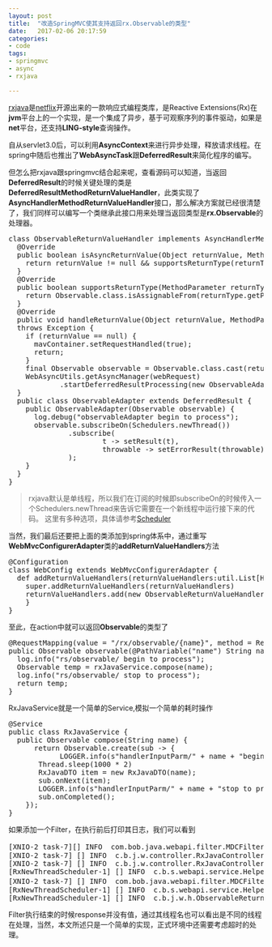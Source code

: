 ```yaml
---
layout: post
title:  "改造SpringMVC使其支持返回rx.Observable的类型"
date:   2017-02-06 20:17:59
categories: 
- code 
tags:
- springmvc
- async
- rxjava

---
```

[rxjava](https://github.com/ReactiveX/RxJava)是[netflix](https://github.com/Netflix/)开源出来的一款响应式编程类库，是Reactive Extensions(Rx)在**jvm**平台上的一个实现，是一个集成了异步，基于可观察序列的事件驱动，如果是**net**平台，还支持**LING-style**查询操作。

自从servlet3.0后，可以利用**AsyncContext**来进行异步处理，释放请求线程。在spring中随后也推出了**WebAsyncTask**跟**DeferredResult**来简化程序的编写。

但怎么把rxjava跟springmvc结合起来呢，查看源码可以知道，当返回**DeferredResult**的时候关键处理的类是**DeferredResultMethodReturnValueHandler**，此类实现了**AsyncHandlerMethodReturnValueHandler**接口，那么解决方案就已经很清楚了，我们同样可以编写一个类继承此接口用来处理当返回类型是**rx.Observable**的处理器。
<pre>
class ObservableReturnValueHandler implements AsyncHandlerMethodReturnValueHandler {
  @Override
  public boolean isAsyncReturnValue(Object returnValue, MethodParameter returnType) {
    return returnValue != null && supportsReturnType(returnType);
  }
  @Override
  public boolean supportsReturnType(MethodParameter returnType) {
    return Observable.class.isAssignableFrom(returnType.getParameterType());
  }
  @Override
  public void handleReturnValue(Object returnValue, MethodParameter returnType, ModelAndViewContainer mavContainer, NativeWebRequest webRequest) 
  throws Exception {
    if (returnValue == null) {
      mavContainer.setRequestHandled(true);
      return;
    }
    final Observable<?> observable = Observable.class.cast(returnValue);
    WebAsyncUtils.getAsyncManager(webRequest)
            .startDeferredResultProcessing(new ObservableAdapter<>(observable), mavContainer);
  }
  public class ObservableAdapter<T> extends DeferredResult<T> {
    public ObservableAdapter(Observable<T> observable) {
      log.debug("observableAdapter begin to process");
      observable.subscribeOn(Schedulers.newThread())
              .subscribe(
                      t -> setResult(t),
                      throwable -> setErrorResult(throwable)
              );
    }
  }
}
</pre>

> rxjava默认是单线程，所以我们在订阅的时候即subscribeOn的时候传入一个Schedulers.newThread来告诉它需要在一个新线程中运行接下来的代码。
> 这里有多种选项，具体请参考[Scheduler](http://reactivex.io/documentation/scheduler.html)

当然，我们最后还要把上面的类添加到spring体系中，通过重写**WebMvcConfigurerAdapter**类的**addReturnValueHandlers**方法
<pre>
@Configuration
class WebConfig extends WebMvcConfigurerAdapter {
  def addReturnValueHandlers(returnValueHandlers:util.List[HandlerMethodReturnValueHandler]) = {
    super.addReturnValueHandlers(returnValueHandlers)
    returnValueHandlers.add(new ObservableReturnValueHandler)
    }
}
</pre>

至此，在action中就可以返回**Observable**的类型了
<pre>
@RequestMapping(value = "/rx/observable/{name}", method = RequestMethod.GET)
public Observable<RxJavaDTO> observable(@PathVariable("name") String name) {
  log.info("rs/observable/ begin to process");
  Observable<RxJavaDTO> temp = rxJavaService.compose(name);
  log.info("rs/observable/ stop to process");
  return temp;
}
</pre>
RxJavaService就是一个简单的Service,模拟一个简单的耗时操作
<pre>
@Service
public class RxJavaService {
  public Observable<RxJavaDTO> compose(String name) {
      return Observable.<RxJavaDTO>create(sub -> {
            LOGGER.info(s"handlerInputParm/" + name + "begin to process")
       Thread.sleep(1000 * 2)
       RxJavaDTO item = new RxJavaDTO(name);
       sub.onNext(item);
       LOGGER.info(s"handlerInputParm/" + name + "stop to process")
       sub.onCompleted();
    });
}
</pre>

如果添加一个Filter，在执行前后打印其日志，我们可以看到
<pre>
[XNIO-2 task-7][] INFO  com.bob.java.webapi.filter.MDCFilter - /rxjava/v1/rx/observable/123 -> 开始客户端请求ip -> 127.0.0.1 标识符是 -> 9e110f7a-ad09-4619-9f69-753e96a4e7ce
[XNIO-2 task-7] [] INFO  c.b.j.w.controller.RxJavaController - rs/observable/ begin to process
[XNIO-2 task-7] [] INFO  c.b.j.w.controller.RxJavaController - rs/observable/ stop to process
[RxNewThreadScheduler-1] [] INFO  c.b.s.webapi.service.HelperService - handlerInputParm/123 begin to process
[XNIO-2 task-7] [] INFO  com.bob.java.webapi.filter.MDCFilter - /rxjava/v1/rx/observable/123 -> 结束客户端请求ip -> null 标识符是 -> null
[RxNewThreadScheduler-1] [] INFO  c.b.s.webapi.service.HelperService - handlerInputParm/123 stop to process
[RxNewThreadScheduler-1] [] INFO  c.b.j.w.h.ObservableReturnValueHandler - observableAdapter set the result value to DeferredResult
</pre>

Filter执行结束的时候response并没有值，通过其线程名也可以看出是不同的线程在处理，当然，本文所述只是一个简单的实现，正式环境中还需要考虑超时的处理。